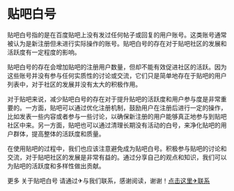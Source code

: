 # 贴吧白号

贴吧白号指的是在百度贴吧上没有发过任何帖子或回复的用户账号。这类账号通常被认为是新注册但未进行实际操作的账号。贴吧白号的存在对于贴吧社区的发展和活跃度有一定程度的影响。

贴吧白号的存在会增加贴吧的注册用户数量，但却不能有效促进社区的活跃。因为这些账号并没有参与任何实质性的讨论或交流，它们只是简单地存在于贴吧的用户列表中，对于社区的发展并没有太大的积极作用。

对于贴吧来说，减少贴吧白号的存在对于提升贴吧的活跃度和用户参与度是非常重要的。一方面，贴吧可以通过优化注册机制，鼓励用户在注册后进行一定的操作，比如发表一些内容或者参与一些讨论，以确保新注册的用户能够真正地参与到贴吧社区中来。另一方面，贴吧也可以通过清理长期没有活动的白号，来净化贴吧的用户群体，提高整体的活跃度和质量。

在使用贴吧的过程中，我们也应该注意避免成为贴吧白号。积极参与贴吧的讨论和交流，对于贴吧社区的发展是非常有益的。通过分享自己的观点和知识，我们可以为贴吧的活跃度和多样性做出贡献。

更多 关于贴吧白号 请通过✈与我们联系，感谢阅读，谢谢！[点击这里✈联系](https://t.me/LM999bot)